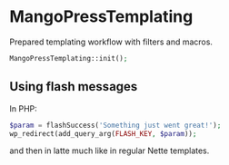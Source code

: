# MangoPressTemplating
Prepared templating workflow with filters and macros.

```php
MangoPressTemplating::init();
```

## Using flash messages
In PHP:
```php
$param = flashSuccess('Something just went great!');
wp_redirect(add_query_arg(FLASH_KEY, $param));
```
and then in latte much like in regular Nette templates.
